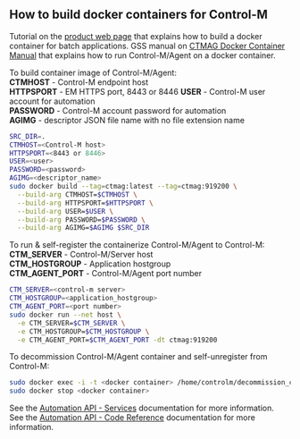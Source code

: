 ## How to build docker containers for Control-M

Tutorial on the [product web page](https://docs.bmc.com/docs/display/workloadautomation/Tutorial+-+Building+a+docker+container+for+batch+applications)
that explains how to build a docker container for batch applications.
GSS manual on [CTMAG Docker Container Manual](https://www.notion.so/ctmag-Docker-Container-Manual-ba7b2127898b4405bff141c46945e85c)
that explains how to run Control-M/Agent on a docker container.


To build container image of Control-M/Agent:  
**CTMHOST** - Control-M endpoint host  
**HTTPSPORT** - EM HTTPS port, 8443 or 8446
**USER** - Control-M user account for automation  
**PASSWORD** - Control-M account password for automation  
**AGIMG** - descriptor JSON file name with no file extension name
```bash
SRC_DIR=.
CTMHOST=<Control-M host>
HTTPSPORT=<8443 or 8446>
USER=<user>
PASSWORD=<password>
AGIMG=<descriptor_name>
sudo docker build --tag=ctmag:latest --tag=ctmag:919200 \
  --build-arg CTMHOST=$CTMHOST \
  --build-arg HTTPSPORT=$HTTPSPORT \
  --build-arg USER=$USER \
  --build-arg PASSWORD=$PASSWORD \
  --build-arg AGIMG=$AGIMG $SRC_DIR
```
  
To run & self-register the containerize Control-M/Agent to Control-M:  
**CTM_SERVER** - Control-M/Server host  
**CTM_HOSTGROUP** - Application hostgroup  
**CTM_AGENT_PORT** - Control-M/Agent port number  
```bash
CTM_SERVER=<control-m server>
CTM_HOSTGROUP=<application_hostgroup>
CTM_AGENT_PORT=<port number>
sudo docker run --net host \
  -e CTM_SERVER=$CTM_SERVER \
  -e CTM_HOSTGROUP=$CTM_HOSTGROUP \
  -e CTM_AGENT_PORT=$CTM_AGENT_PORT -dt ctmag:919200
```
To decommission Control-M/Agent container and self-unregister from Control-M:
```bash
sudo docker exec -i -t <docker container> /home/controlm/decommission_controlm.sh
sudo docker stop <docker container>
```

See the [Automation API - Services](https://docs.bmc.com/docs/display/public/workloadautomation/Control-M+Automation+API+-+Services) documentation for more information.  
See the [Automation API - Code Reference](https://docs.bmc.com/docs/display/public/workloadautomation/Control-M+Automation+API+-+Code+Reference) documentation for more information.
